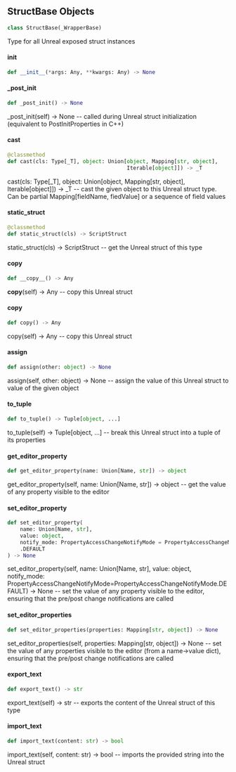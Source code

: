 ## StructBase Objects

```python
class StructBase(_WrapperBase)
```

Type for all Unreal exposed struct instances

<a id="unreal.StructBase.__init__"></a>

#### __init__

```python
def __init__(*args: Any, **kwargs: Any) -> None
```

<a id="unreal.StructBase._post_init"></a>

#### _post_init

```python
def _post_init() -> None
```

_post_init(self) -> None -- called during Unreal struct initialization (equivalent to PostInitProperties in C++)

<a id="unreal.StructBase.cast"></a>

#### cast

```python
@classmethod
def cast(cls: Type[_T], object: Union[object, Mapping[str, object],
                                      Iterable[object]]) -> _T
```

cast(cls: Type[_T], object: Union[object, Mapping[str, object], Iterable[object]]) -> _T -- cast the given object to this Unreal struct type. Can be partial Mapping[fieldName, fiedValue] or a sequence of field values

<a id="unreal.StructBase.static_struct"></a>

#### static_struct

```python
@classmethod
def static_struct(cls) -> ScriptStruct
```

static_struct(cls) -> ScriptStruct -- get the Unreal struct of this type

<a id="unreal.StructBase.__copy__"></a>

#### __copy__

```python
def __copy__() -> Any
```

__copy__(self) -> Any -- copy this Unreal struct

<a id="unreal.StructBase.copy"></a>

#### copy

```python
def copy() -> Any
```

copy(self) -> Any -- copy this Unreal struct

<a id="unreal.StructBase.assign"></a>

#### assign

```python
def assign(other: object) -> None
```

assign(self, other: object) -> None -- assign the value of this Unreal struct to value of the given object

<a id="unreal.StructBase.to_tuple"></a>

#### to_tuple

```python
def to_tuple() -> Tuple[object, ...]
```

to_tuple(self) -> Tuple[object, ...] -- break this Unreal struct into a tuple of its properties

<a id="unreal.StructBase.get_editor_property"></a>

#### get_editor_property

```python
def get_editor_property(name: Union[Name, str]) -> object
```

get_editor_property(self, name: Union[Name, str]) -> object -- get the value of any property visible to the editor

<a id="unreal.StructBase.set_editor_property"></a>

#### set_editor_property

```python
def set_editor_property(
    name: Union[Name, str],
    value: object,
    notify_mode: PropertyAccessChangeNotifyMode = PropertyAccessChangeNotifyMode
    .DEFAULT
) -> None
```

set_editor_property(self, name: Union[Name, str], value: object, notify_mode: PropertyAccessChangeNotifyMode=PropertyAccessChangeNotifyMode.DEFAULT) -> None -- set the value of any property visible to the editor, ensuring that the pre/post change notifications are called

<a id="unreal.StructBase.set_editor_properties"></a>

#### set_editor_properties

```python
def set_editor_properties(properties: Mapping[str, object]) -> None
```

set_editor_properties(self, properties: Mapping[str, object]) -> None -- set the value of any properties visible to the editor (from a name->value dict), ensuring that the pre/post change notifications are called

<a id="unreal.StructBase.export_text"></a>

#### export_text

```python
def export_text() -> str
```

export_text(self) -> str -- exports the content of the Unreal struct of this type

<a id="unreal.StructBase.import_text"></a>

#### import_text

```python
def import_text(content: str) -> bool
```

import_text(self, content: str) -> bool -- imports the provided string into the Unreal struct

<a id="unreal.EnumBase"></a>